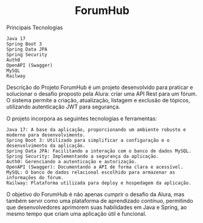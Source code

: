 <h1 align="center">ForumHub</h1>
Principais Tecnologias

    Java 17
    Spring Boot 3
    Spring Data JPA
    Spring Security
    Auth0
    OpenAPI (Swagger)
    MySQL
    Railway

Descrição do Projeto
ForumHub é um projeto desenvolvido para praticar e solucionar o desafio proposto pela Alura: criar uma API Rest para um fórum. O sistema permite a criação, atualização, listagem e exclusão de tópicos, utilizando autenticação JWT para segurança.

O projeto incorpora as seguintes tecnologias e ferramentas:

    Java 17: A base da aplicação, proporcionando um ambiente robusto e moderno para desenvolvimento.
    Spring Boot 3: Utilizado para simplificar a configuração e o desenvolvimento da aplicação.
    Spring Data JPA: Facilitando a interação com o banco de dados MySQL.
    Spring Security: Implementando a segurança da aplicação.
    Auth0: Gerenciando a autenticação e autorização.
    OpenAPI (Swagger): Documentando a API de forma clara e acessível.
    MySQL: O banco de dados relacional escolhido para armazenar as informações do fórum.
    Railway: Plataforma utilizada para deploy e hospedagem da aplicação.

O objetivo do ForumHub é não apenas cumprir o desafio da Alura, mas também servir como uma plataforma de aprendizado contínuo, permitindo que desenvolvedores aprimorem suas habilidades em Java e Spring, ao mesmo tempo que criam uma aplicação útil e funcional.
